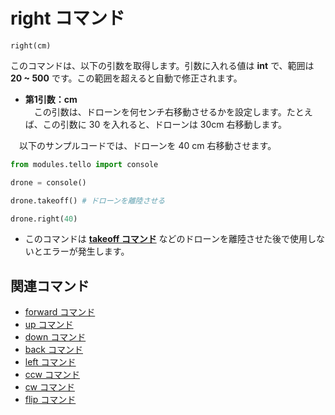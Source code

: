 # right コマンド

```right(cm)```
<br>

 このコマンドは、以下の引数を取得します。引数に入れる値は **int** で、範囲は **20 ~ 500** です。この範囲を超えると自動で修正されます。

- **第1引数：cm**<br>
　この引数は、ドローンを何センチ右移動させるかを設定します。たとえば、この引数に 30 を入れると、ドローンは 30cm 右移動します。

　以下のサンプルコードでは、ドローンを 40 cm 右移動させます。

```python
from modules.tello import console

drone = console()

drone.takeoff() # ドローンを離陸させる

drone.right(40)
```

- このコマンドは **[takeoff コマンド]()** などのドローンを離陸させた後で使用しないとエラーが発生します。

## 関連コマンド

- [forward コマンド]()
- [up コマンド]()
- [down コマンド]()
- [back コマンド]()
- [left コマンド]()
- [ccw コマンド]()
- [cw コマンド]()
- [flip コマンド]()
